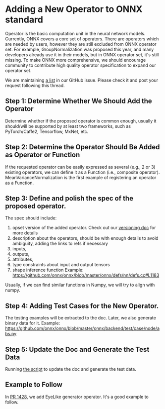 # Adding a New Operator to ONNX standard

Operator is the basic computation unit in the neural network models.
Currently, ONNX covers a core set of operators. There are operators which are
needed by users, however they are still excluded from ONNX operator set. For
example, GroupNormalization was proposed this year, and many developers already
use it in their models, but in ONNX operator set, it's still missing. To make
ONNX more comprehensive, we should encourage community to contribute high
quality operator specification to expand our operator set.

We are maintaining [a list](https://github.com/onnx/onnx/issues/1646) in our
GitHub issue. Please check it and post your request following this thread.

## Step 1: Determine Whether We Should Add the Operator
Determine whether if the proposed operator is common enough, usually it
should/will be supported by at least two frameworks, such as PyTorch/Caffe2,
Tensorflow, MxNet, etc.

## Step 2: Determine the Operator Should Be Added as Operator or Function
If the requested operator can be easily expressed as several (e.g., 2 or 3)
existing operators, we can define it as a Function (i.e., composite operator).
MeanVarianceNormalization is the first example of registering an operator
as a Function.

## Step 3: Define and polish the spec of the proposed operator.
The spec should include:
1. opset version of the added operator. Check out our
[versioning doc](https://github.com/fdwr/onnx/blob/master/docs/Versioning.md#operator-versioning)
for more details
2. description about the operators, should be with enough details to avoid
ambiguity, adding the links to refs if necessary 
3. inputs,
4. outputs,
5. attributes,
6. type constraints about input and output tensors
7. shape inference function Example:
https://github.com/onnx/onnx/blob/master/onnx/defs/nn/defs.cc#L1183

Usually, if we can find similar functions in Numpy, we will try to align with
numpy.

## Step 4: Adding Test Cases for the New Operator.
The testing examples will be extracted to the doc. Later, we also generate
binary data for it. Example:
https://github.com/onnx/onnx/blob/master/onnx/backend/test/case/node/abs.py

## Step 5: Update the Doc and Generate the Test Data
Running [the script](https://github.com/onnx/onnx/blob/master/tools/update_doc.sh)
to update the doc and generate the test data.

## Example to Follow
In [PR 1428](https://github.com/onnx/onnx/pull/1428), we add EyeLike generator operator.
It's a good example to follow.
